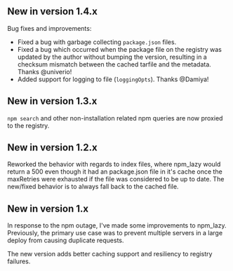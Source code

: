 ## New in version 1.4.x

Bug fixes and improvements:

- Fixed a bug with garbage collecting `package.json` files.
- Fixed a bug which occurred when the package file on the registry was updated by the author without bumping the version, resulting in a checksum mismatch between the cached tarfile and the metadata. Thanks @univerio!
- Added support for logging to file (`loggingOpts`). Thanks @Damiya!

## New in version 1.3.x

`npm search` and other non-installation related npm queries are now proxied to the registry.

## New in version 1.2.x

Reworked the behavior with regards to index files, where npm_lazy would return a 500 even though it had an package.json file in it's cache once the maxRetries were exhausted if the file was considered to be up to date. The new/fixed behavior is to always fall back to the cached file.

## New in version 1.x

In response to the npm outage, I've made some improvements to npm_lazy. Previously, the primary use case was to prevent multiple servers in a large deploy from causing duplicate requests.

The new version adds better caching support and resiliency to registry failures.
